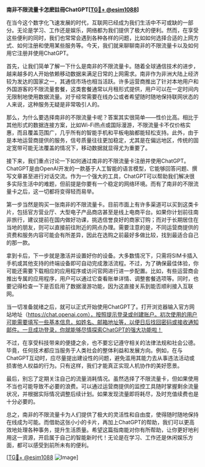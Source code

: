 **南非不限流量卡怎麽註冊ChatGPT[[TG💪+ @esim1088](https://t.me/s/esim1088)]**

在当今这个数字化飞速发展的时代，互联网已经成为我们生活中不可或缺的一部分。无论是学习、工作还是娱乐，网络都为我们提供了极大的便利。然而，在享受这些便利的同时，我们也常常会遇到各种各样的问题，比如如何选择合适的上网方式、如何注册和使用某些服务等。今天，我们就来聊聊南非的不限流量卡以及如何用它注册并使用ChatGPT。

首先，让我们简单了解一下什么是南非的不限流量卡。随着全球通信技术的进步，越来越多的人开始依赖移动数据来满足日常的上网需求。南非作为非洲大陆上经济较为发达的国家之一，其通信市场也相当活跃。许多运营商推出了针对本地用户和外国游客的不限流量套餐，这类套餐通常以月租形式提供，用户可以在一定时间内无限制地使用数据流量。对于经常需要在线办公或者希望随时随地保持联网状态的人来说，这种服务无疑是非常吸引人的。

那么，为什么要选择南非的不限流量卡呢？答案其实很简单——性价比高。相比于其他形式的数据连接方案，比如Wi-Fi热点或国际漫游，不限流量卡不仅价格实惠，而且覆盖范围广，几乎所有的智能手机和平板电脑都能轻松支持。此外，由于是本地运营商提供的服务，信号质量往往更加稳定，尤其是在偏远地区，传统的固定宽带可能无法覆盖的情况下，移动数据就显得尤为重要了。

接下来，我们重点讨论一下如何通过南非的不限流量卡注册并使用ChatGPT。ChatGPT是由OpenAI开发的一款基于人工智能的语言模型，它能够回答问题、撰写文章甚至进行对话交流。作为一个强大的工具，ChatGPT可以帮助我们解决很多实际生活中的难题，但前提是你要有一个稳定的网络环境。而有了南非的不限流量卡之后，这一切都将变得轻而易举。

第一步当然是购买一张南非的不限流量卡。目前市面上有许多渠道可以买到这类卡片，包括官方营业厅、大型电子产品商店甚至是线上电商平台。如果你计划前往南非旅行，建议提前在国内做好功课，挑选信誉良好的商家订购；而对于长期居住在当地的朋友，则可以直接前往附近的网点办理。需要注意的是，不同运营商提供的资费和服务内容可能会有所差异，因此在选购之前最好多做比较，找到最适合自己的那一款。

拿到卡后，下一步就是激活并设置好你的设备。大多数情况下，只需将SIM卡插入手机或其他支持的终端设备即可自动完成激活流程。不过，为了确保最佳体验，你可能还需要下载相应的应用程序或访问官网进行进一步配置。比如，有些运营商会推出专属的应用程序，用户可以通过它查看账单详情、调整套餐选项等。同时，也要记得检查一下是否启用了数据漫游功能，因为这直接关系到能否顺利接入互联网。

当一切准备就绪之后，就可以正式开始使用ChatGPT了。打开浏览器输入官方网站地址（https://chat.openai.com），按照提示登录或创建账户。初次使用的用户可能需要填写一些基本信息，如姓名、邮箱地址等，以便日后找回密码或接收通知邮件。一旦成功登录，你就能够尽情探索ChatGPT的强大功能啦！

不过，在享受科技带来的便捷之余，也不要忘记遵守相关的法律法规和社会公德。毕竟，任何技术都应当服务于人类社会的整体利益和发展方向。例如，在与ChatGPT互动时，应尽量提出建设性的问题，避免滥用其能力去从事违法活动或损害他人权益的行为。只有这样，我们才能真正实现人机协作的美好愿景。

最后，别忘了定期关注自己的流量消耗情况。虽然选择了不限流量卡，但如果使用不当也可能导致不必要的浪费。可以通过运营商提供的监控工具随时掌握剩余流量状况，并根据实际情况调整后续计划。如果发现流量即将耗尽，及时充值续费也是十分必要的。

总之，南非的不限流量卡为人们提供了极大的灵活性和自由度，使得随时随地保持在线成为可能。而借助这张小小的卡片，再加上ChatGPT的帮助，我们可以更高效地处理各种事务，提升生活质量。希望这篇指南能对你有所帮助，让你更好地利用这一资源，开启属于自己的智能新时代！无论是在学习、工作还是休闲娱乐方面，都可以感受到前所未有的便利。

[[TG💪+ @esim1088](https://t.me/s/esim1088) ![Image](https://i.postimg.cc/4NQfJmqS/Snipaste-2025-05-13-00-14-12.png)]
